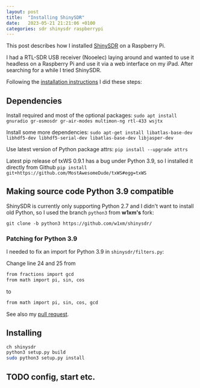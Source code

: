 ```yaml
---
layout: post
title:  "Installing ShinySDR"
date:   2023-05-21 21:21:06 +0100
categories: sdr shinysdr raspberrypi
---
```


This post describes how I installed [ShinySDR][shinysdr] on a Raspberry Pi.

I had a RTL-SDR USB receiver (Nooelec) laying around and wanted to use it headless on a Raspberry Pi and use it via a web interface on my iPad. After searching for a while I tried ShinySDR.

Following the [installation instructions][install-shinysdr] I did these steps:

## Dependencies

Install required and most of the optional packages: `sudo apt install gnuradio gr-osmosdr gr-air-modes multimon-ng rtl-433 wsjtx`

Install some more dependencies: `sudo apt-get install libatlas-base-dev libhdf5-dev libhdf5-serial-dev libatlas-base-dev libjasper-dev`

Use latest version of Python package attrs: `pip install --upgrade attrs`

Latest pip release of txWS 0.9.1 has a bug under Python 3.9, so I installed it directly from Github `pip install git+https://github.com/MostAwesomeDude/txWS#egg=txWS`

## Making source code Python 3.9 compatible

ShinySDR is currently only supporting Python 2.7 and I didn't want to install old Python, so I used the branch `python3` from **w1xm's** fork:

`git clone -b python3 https://github.com/w1xm/shinysdr/`

### Patching for Python 3.9

I needed to fix an import for Python 3.9 in `shinysdr/filters.py`:

Change line 24 and 25 from

```bash
from fractions import gcd
from math import pi, sin, cos
```

to

```bash
from math import pi, sin, cos, gcd
```

See also my [pull request][w1xm-pr].

## Installing

```bash
ch shinysdr
python3 setup.py build
sudo python3 setup.py install
```

## TODO config, start etc.

[shinysdr]: https://shinysdr.switchb.org/
[install-shinysdr]: https://shinysdr.switchb.org/manual/installation
[w1xm-pr]: https://github.com/w1xm/shinysdr/pull/1
